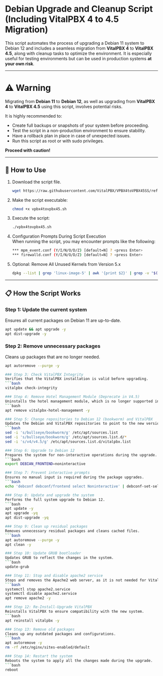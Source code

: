 # Debian Upgrade and Cleanup Script (Including VitalPBX 4 to 4.5 Migration)

This script automates the process of upgrading a Debian 11 system to Debian 12 and includes a seamless migration from **VitalPBX 4** to **VitalPBX 4.5**, along with cleanup tasks to optimize the environment. It is especially useful for testing environments but can be used in production systems **at your own risk**.

---

# ⚠️ Warning

Migrating from **Debian 11** to **Debian 12**, as well as upgrading from **VitalPBX 4** to **VitalPBX 4.5** using this script, involves potential risks. 

It is highly recommended to:

- Create full backups or snapshots of your system before proceeding.
- Test the script in a non-production environment to ensure stability.
- Have a rollback plan in place in case of unexpected issues.
- Run this script as root or with sudo privileges.

**Proceed with caution!**

---
## 🚀 How to Use

1. Download the script file.
   ```bash
   wget https://raw.githubusercontent.com/VitalPBX/VPBX4toVPBX45SS/refs/heads/main/vpbx4tovpbx45.sh
2. Make the script executable:
   ```bash
   chmod +x vpbx4tovpbx45.sh
3. Execute the script:
   ```bash
   ./vpbx4tovpbx45.sh
4. Configuration Prompts During Script Execution<br>
When running the script, you may encounter prompts like the following:
   ```bash
   *** mpm_event.conf (Y/I/N/O/D/Z) [default=N] ? <press Enter>
   *** firewalld.conf (Y/I/N/O/D/Z) [default=N] ? <press Enter>

5. Optional: Remove All Unused Kernels from Version 5.x
   ```bash
   dpkg --list | grep 'linux-image-5' | awk '{print $2}' | grep -v "$(uname -r)" | xargs sudo apt remove -y

---
## 📋 How the Script Works

### Step 1: Update the current system
Ensures all current packages on Debian 11 are up-to-date.
   ```bash
   apt update && apt upgrade -y
   apt dist-upgrade -y
   ```

### Step 2: Remove unnecessary packages
Cleans up packages that are no longer needed.
   ```bash
   apt autoremove --purge -y

### Step 3: Check VitalPBX Integrity
Verifies that the VitalPBX installation is valid before upgrading.
   ```bash
   vitalpbx check-integrity

### Step 4: Remove Hotel Management Module (Deprecate in V4.5)
Uninstalls the hotel management module, which is no longer supported in version 4.5.
   ```bash
   apt remove vitalpbx-hotel-management -y

### Step 5: Change repositories to Debian 12 (bookworm) and VitalPBX
Updates the Debian and VitalPBX repositories to point to the new versions.
   ```bash
   sed -i 's/bullseye/bookworm/g' /etc/apt/sources.list
   sed -i 's/bullseye/bookworm/g' /etc/apt/sources.list.d/*
   sed -i 's/v4/v4.5/g' /etc/apt/sources.list.d/vitalpbx.list

### Step 6: Upgrade to Debian 12
Prepares the system for non-interactive operations during the upgrade.
   ```bash
   export DEBIAN_FRONTEND=noninteractive

### Step 7: Prevent interactive prompts
Ensures no manual input is required during the package upgrades.
   ```bash
   echo 'debconf debconf/frontend select Noninteractive' | debconf-set-selections

### Step 8: Update and upgrade the system
Performs the full system upgrade to Debian 12.
   ```bash
   apt update -y
   apt upgrade -yq
   apt dist-upgrade -yq

### Step 9: Clean up residual packages
Removes unnecessary residual packages and cleans cached files.
   ```bash
   apt autoremove --purge -y
   apt clean -y

### Step 10: Update GRUB bootloader
Updates GRUB to reflect the changes in the system.
   ```bash
   update-grub

### Step 11: Stop and disable apache2 service
Stops and removes the Apache2 web server, as it is not needed for VitalPBX.
   ```bash
   systemctl stop apache2.service
   systemctl disable apache2.service
   apt remove apache2 -y

### Step 12: Re-Install-Upgrade VitalPBX
Reinstalls VitalPBX to ensure compatibility with the new system.
   ```bash
   apt reinstall vitalpbx -y

### Step 13: Remove old packages
Cleans up any outdated packages and configurations.
   ```bash
   apt autoremove -y
   rm -rf /etc/nginx/sites-enabled/default

### Step 14: Restart the system
Reboots the system to apply all the changes made during the upgrade.
   ```bash
   reboot
